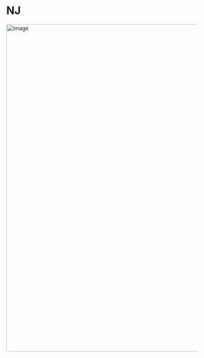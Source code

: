 # NJ
<img width="863" height="862" alt="image" src="https://github.com/user-attachments/assets/940371a4-a3d4-4f8e-a00b-f0014e6d73ec" />
